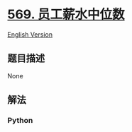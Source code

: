 # [569. 员工薪水中位数](https://leetcode-cn.com/problems/median-employee-salary)

[English Version](/leetcode/0500-0599/0569.Median%20Employee%20Salary/README_EN.md)

## 题目描述

<!-- 这里写题目描述 -->

None

## 解法

<!-- 这里可写通用的实现逻辑 -->

<!-- tabs:start -->

### **Python**

<!-- 这里可写当前语言的特殊实现逻辑 -->

```python

```

<!-- tabs:end -->
